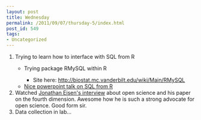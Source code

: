 ```yaml
---
layout: post
title: Wednesday
permalink: /2011/09/07/thursday-5/index.html
post_id: 549
tags: 
- Uncategorized
---
```


<ol>
	<li>Trying to learn how to interface with SQL from R</li>
<ul>
	<li>Trying package RMySQL within R</li>
<ul>
	<li>Site here: <a href="http://biostat.mc.vanderbilt.edu/wiki/Main/RMySQL" target="_blank">http://biostat.mc.vanderbilt.edu/wiki/Main/RMySQL</a></li>
</ul>
	<li><a href="http://www.hofroe.net/stat480/22-RMySQL.pdf" target="_blank">Nice powerpoint talk on SQL from R</a></li>
</ul>
	<li>Watched <a href="http://r-ecology.blogspot.com/2011/09/jonathan-eisen-on-fourth-domain-and.html" target="_blank">Jonathan Eisen's interview</a> about open science and his paper on the fourth dimension. Awesome how he is such a strong advocate for open science. Good form sir.</li>
	<li>Data collection in lab...</li>
</ol>